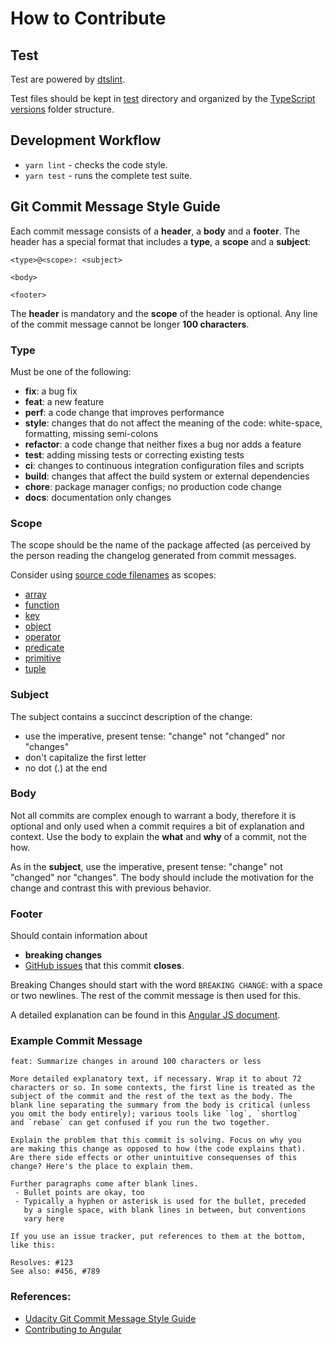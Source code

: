 # How to Contribute

## Test
Test are powered by [dtslint](https://github.com/Microsoft/dtslint).

Test files should be kept in [test](test) directory and organized by the [TypeScript versions](https://github.com/Microsoft/dtslint#specify-a-typescript-version) folder structure.

## Development Workflow
* `yarn lint` - checks the code style.
* `yarn test` - runs the complete test suite.

## Git Commit Message Style Guide
Each commit message consists of a **header**, a **body** and a **footer**. The header has a special format that includes a **type**, a **scope** and a **subject**:
```
<type>@<scope>: <subject>

<body>

<footer>
```
The **header** is mandatory and the **scope** of the header is optional.
Any line of the commit message cannot be longer **100 characters**.

### Type
Must be one of the following:
* **fix**: a bug fix
* **feat**: a new feature
* **perf**: a code change that improves performance
* **style**: changes that do not affect the meaning of the code: white-space, formatting, missing semi-colons
* **refactor**: a code change that neither fixes a bug nor adds a feature
* **test**: adding missing tests or correcting existing tests
* **ci**: changes to continuous integration configuration files and scripts
* **build**: changes that affect the build system or external dependencies
* **chore**: package manager configs; no production code change
* **docs**: documentation only changes

### Scope
The scope should be the name of the package affected (as perceived by the person reading the changelog generated from commit messages.

Consider using [source code filenames](src) as scopes:
* [array](src/array.ts)
* [function](src/function.ts)
* [key](src/key.ts)
* [object](src/object.ts)
* [operator](src/operator.ts)
* [predicate](src/predicate.ts)
* [primitive](src/primitive.ts)
* [tuple](src/tuple.ts)

### Subject
The subject contains a succinct description of the change:
* use the imperative, present tense: "change" not "changed" nor "changes"
* don't capitalize the first letter
* no dot (.) at the end

### Body
Not all commits are complex enough to warrant a body, therefore it is optional and only used when a commit requires a bit of explanation and context. Use the body to explain the **what** and **why** of a commit, not the how.

As in the **subject**, use the imperative, present tense: "change" not "changed" nor "changes". The body should include the motivation for the change and contrast this with previous behavior.

### Footer
Should contain information about
* **breaking changes** 
* [GitHub issues](https://help.github.com/en/articles/closing-issues-using-keywords) that this commit **closes**.

Breaking Changes should start with the word `BREAKING CHANGE`: with a space or two newlines. The rest of the commit message is then used for this.

A detailed explanation can be found in this [Angular JS document](https://docs.google.com/document/d/1QrDFcIiPjSLDn3EL15IJygNPiHORgU1_OOAqWjiDU5Y).

### Example Commit Message
```
feat: Summarize changes in around 100 characters or less

More detailed explanatory text, if necessary. Wrap it to about 72
characters or so. In some contexts, the first line is treated as the
subject of the commit and the rest of the text as the body. The
blank line separating the summary from the body is critical (unless
you omit the body entirely); various tools like `log`, `shortlog`
and `rebase` can get confused if you run the two together.

Explain the problem that this commit is solving. Focus on why you
are making this change as opposed to how (the code explains that).
Are there side effects or other unintuitive consequenses of this
change? Here's the place to explain them.

Further paragraphs come after blank lines.
 - Bullet points are okay, too
 - Typically a hyphen or asterisk is used for the bullet, preceded
   by a single space, with blank lines in between, but conventions
   vary here

If you use an issue tracker, put references to them at the bottom,
like this:

Resolves: #123
See also: #456, #789
```

### References:
* [Udacity Git Commit Message Style Guide](https://udacity.github.io/git-styleguide)
* [Contributing to Angular](https://github.com/angular/angular/blob/master/CONTRIBUTING.md#-commit-message-guidelines)
